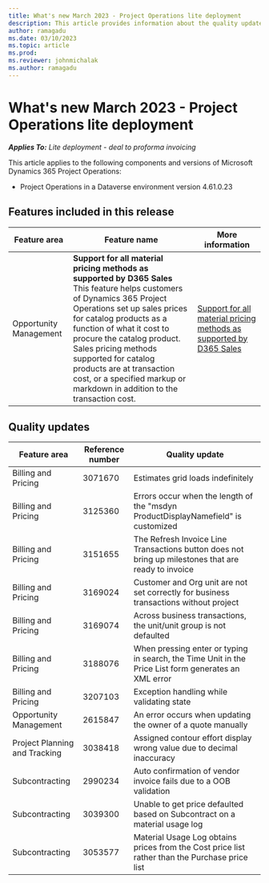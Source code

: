 ```yaml
---
title: What's new March 2023 - Project Operations lite deployment
description: This article provides information about the quality updates that are available in the March 2023 release of Microsoft Dynamics 365 Project Operations lite deployment.
author: ramagadu
ms.date: 03/10/2023
ms.topic: article
ms.prod:
ms.reviewer: johnmichalak 
ms.author: ramagadu
---
```


# What's new March 2023 - Project Operations lite deployment

_**Applies To:** Lite deployment - deal to proforma invoicing_

This article applies to the following components and versions of Microsoft Dynamics 365 Project Operations:

- Project Operations in a Dataverse environment version 4.61.0.23

## Features included in this release

| Feature area | Feature name | More information |
| --- | --- | --- |
| Opportunity Management | **Support for all material pricing methods as supported by D365 Sales**<br>This feature helps customers of Dynamics 365 Project Operations set up sales prices for catalog products as a function of what it cost to procure the catalog product. Sales pricing methods supported for catalog products are at transaction cost, or a specified markup or markdown in addition to the transaction cost.| [Support for all material pricing methods as supported by D365 Sales](/dynamics365/project-operations/pricing-costing/set-up-cost-sales-rates-materials)  |

## Quality updates
| Feature area | Reference number | Quality update |
| --- | --- | --- |
|Billing and Pricing|3071670|Estimates grid loads indefinitely|
|Billing and Pricing|3125360|Errors occur when the length of the "msdyn ProductDisplayNamefield" is customized|
|Billing and Pricing|3151655|The Refresh Invoice Line Transactions button does not bring up milestones that are ready to invoice|
|Billing and Pricing|3169024|Customer and Org unit are not set correctly for business transactions without project|
|Billing and Pricing|3169074|Across business transactions, the unit/unit group is not defaulted|
|Billing and Pricing|3188076|When pressing enter or typing in search, the Time Unit in the Price List form generates an XML error|
|Billing and Pricing|3207103|Exception handling while validating state|
|Opportunity Management|2615847|An error occurs when updating the owner of a quote manually|
|Project Planning and Tracking|3038418|Assigned contour effort display wrong value due to decimal inaccuracy|
|Subcontracting|2990234|Auto confirmation of vendor invoice fails due to a OOB validation|
|Subcontracting|3039300|Unable to get price defaulted based on Subcontract on a material usage log|
|Subcontracting|3053577|Material Usage Log obtains prices from the Cost price list rather than the Purchase price list|
